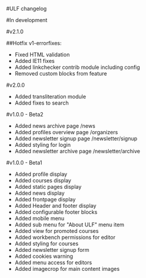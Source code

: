#ULF changelog

#In development

#v2.1.0

##Hotfix v1-errorfixes:
* Fixed HTML validation
* Added IE11 fixes
* Added linkchecker contrib module including config
* Removed custom blocks from feature

#v2.0.0

* Added transliteration module
* Added fixes to search

#v1.0.0 - Beta2

* Added news archive page /news
* Added profiles overview page /organizers
* Added newsletter signup page /newsletter/signup
* Added styling for login
* Added newsletter archive page /newsletter/archive


#v1.0.0 - Beta1

* Added profile display
* Added courses display
* Added static pages display
* Added news display
* Added frontpage display
* Added Header and footer display
* Added configurable footer blocks
* Added mobile menu
* Added sub menu for "About ULF" menu item
* Added view for promoted courses
* Added workbench permissions for editor
* Added styling for courses
* Added newsletter signup form
* Added cookies warning
* Added menu access for editors
* Added imagecrop for main content images